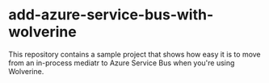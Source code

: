 # add-azure-service-bus-with-wolverine
This repository contains a sample project that shows how easy it is to move from an in-process mediatr to Azure Service Bus when you're using Wolverine.

